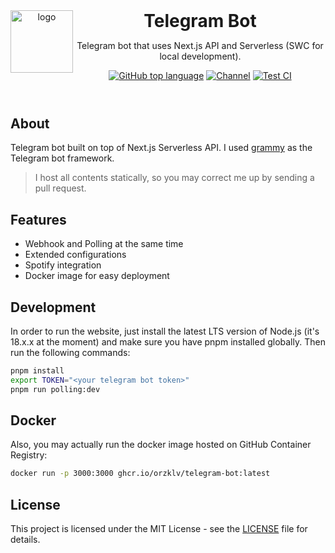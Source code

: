 <header>
<img src="https://www.orzklv.uz/favicons/logo.png" alt="logo" height="100" align="left">
<h1 style="display: inline">Telegram Bot</h1>

Telegram bot that uses Next.js API and Serverless (SWC for local development).

[![GitHub top language](https://img.shields.io/github/languages/top/orzklv/telegram-bot?style=flat-square&logo=github)](https://github.com/orzklv/telegram-bot)
[![Channel](https://img.shields.io/badge/Chat-grey?style=flat-square&logo=telegram)](https://t.me/orzklvb)
[![Test CI](https://github.com/orzklv/telegram-bot/actions/workflows/test.yml/badge.svg)](https://github.com/orzklv/telegram-bot/actions/workflows/test.yml)
</header>

## About

Telegram bot built on top of Next.js Serverless API. I used [grammy](https://grammy.dev/) as the Telegram bot framework.

> I host all contents statically, so you may correct me up by sending a pull request.

## Features

- Webhook and Polling at the same time
- Extended configurations
- Spotify integration
- Docker image for easy deployment

## Development

In order to run the website, just install the latest LTS version of Node.js (it's 18.x.x at the moment) and make sure you have pnpm installed globally. Then run
the following commands:

```bash
pnpm install
export TOKEN="<your telegram bot token>"
pnpm run polling:dev
```

## Docker

Also, you may actually run the docker image hosted on GitHub Container Registry:

```bash
docker run -p 3000:3000 ghcr.io/orzklv/telegram-bot:latest
```

## License

This project is licensed under the MIT License - see the [LICENSE](LICENSE) file for details.
